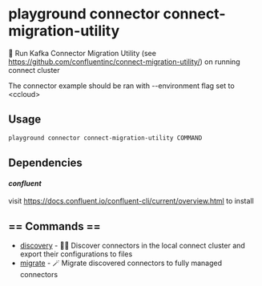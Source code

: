 # playground connector connect-migration-utility

🧩 Run Kafka Connector Migration Utility (see https://github.com/confluentinc/connect-migration-utility/) on running connect cluster  
  
The connector example should be ran with --environment flag set to \<ccloud\>  


## Usage

```bash
playground connector connect-migration-utility COMMAND
```

## Dependencies

#### *confluent*

visit https://docs.confluent.io/confluent-cli/current/overview.html to install

## == Commands ==

- [discovery](playground%20connector%20connect-migration-utility%20discovery) - 👨‍🔬 Discover connectors in the local connect cluster and export their configurations to files
- [migrate](playground%20connector%20connect-migration-utility%20migrate) - 🪄 Migrate discovered connectors to fully managed connectors


